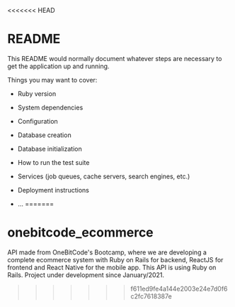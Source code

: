 <<<<<<< HEAD
# README

This README would normally document whatever steps are necessary to get the
application up and running.

Things you may want to cover:

* Ruby version

* System dependencies

* Configuration

* Database creation

* Database initialization

* How to run the test suite

* Services (job queues, cache servers, search engines, etc.)

* Deployment instructions

* ...
=======
# onebitcode_ecommerce
API made from OneBitCode's Bootcamp, where we are developing a complete ecommerce system with Ruby on Rails for backend, ReactJS for frontend and React Native for the mobile app. This API is using Ruby on Rails. Project under development since January/2021.
>>>>>>> f611ed9fe4a144e2003e24e7d0f6c2fc7618387e
